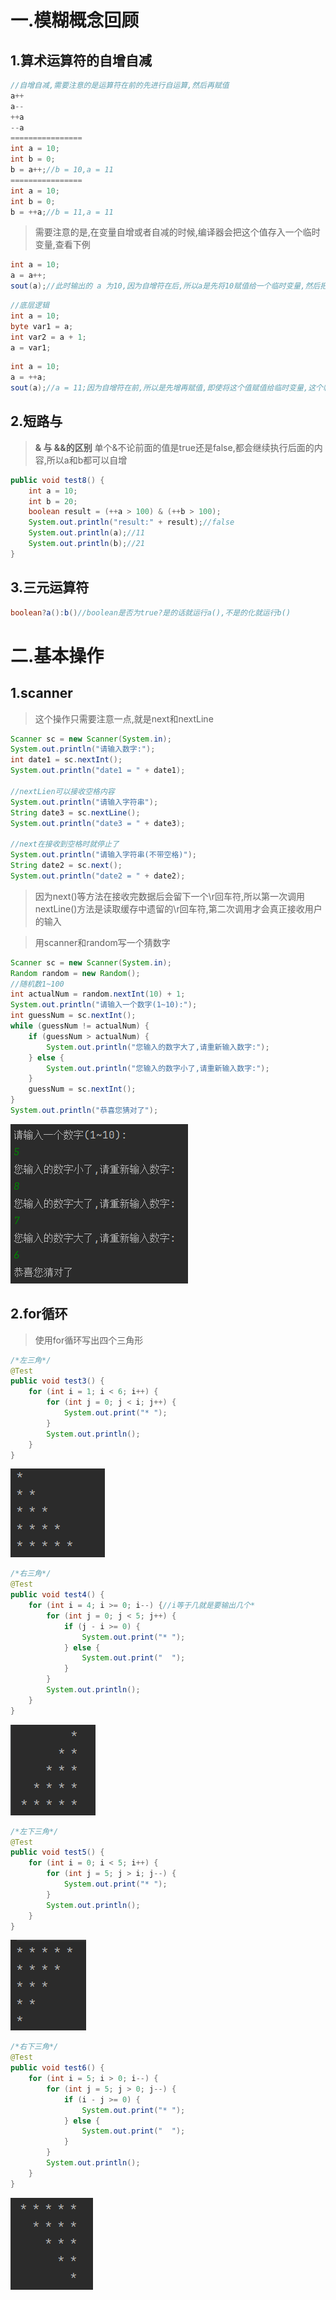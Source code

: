 # 一.模糊概念回顾

## 1.算术运算符的自增自减

```java
//自增自减,需要注意的是运算符在前的先进行自运算,然后再赋值
a++
a--
++a
--a
================
int a = 10;
int b = 0;
b = a++;//b = 10,a = 11
================
int a = 10;
int b = 0;
b = ++a;//b = 11,a = 11
```

>需要注意的是,在变量自增或者自减的时候,编译器会把这个值存入一个临时变量,查看下例

```java
int a = 10;
a = a++;
sout(a);//此时输出的 a 为10,因为自增符在后,所以a是先将10赋值给一个临时变量,然后把这个临时变量赋值给a,最后a的自增就会用另一个新的临时变量接收
```

```java
//底层逻辑
int a = 10;
byte var1 = a;
int var2 = a + 1;
a = var1;
```

```java
int a = 10;
a = ++a;
sout(a);//a = 11;因为自增符在前,所以是先增再赋值,即使将这个值赋值给临时变量,这个临时变量的值也是11
```
## 2.短路与

>**&  与  &&的区别**
>单个&不论前面的值是true还是false,都会继续执行后面的内容,所以a和b都可以自增

```Java
public void test8() {  
    int a = 10;  
    int b = 20;  
    boolean result = (++a > 100) & (++b > 100);  
    System.out.println("result:" + result);//false  
    System.out.println(a);//11  
    System.out.println(b);//21  
}
```
## 3.三元运算符

```Java
boolean?a():b()//boolean是否为true?是的话就运行a(),不是的化就运行b()
```
# 二.基本操作

## 1.scanner

>这个操作只需要注意一点,就是next和nextLine

```Java
Scanner sc = new Scanner(System.in);  
System.out.println("请输入数字:");  
int date1 = sc.nextInt();  
System.out.println("date1 = " + date1);  
  
//nextLien可以接收空格内容  
System.out.println("请输入字符串");  
String date3 = sc.nextLine();  
System.out.println("date3 = " + date3);  
  
//next在接收到空格时就停止了  
System.out.println("请输入字符串(不带空格)");  
String date2 = sc.next();  
System.out.println("date2 = " + date2);
```

>因为next()等方法在接收完数据后会留下一个\r回车符,所以第一次调用nextLine()方法是读取缓存中遗留的\r回车符,第二次调用才会真正接收用户的输入

>用scanner和random写一个猜数字

```Java
Scanner sc = new Scanner(System.in);  
Random random = new Random();  
//随机数1~100  
int actualNum = random.nextInt(10) + 1;  
System.out.println("请输入一个数字(1~10):");  
int guessNum = sc.nextInt();  
while (guessNum != actualNum) {  
    if (guessNum > actualNum) {  
        System.out.println("您输入的数字大了,请重新输入数字:");  
    } else {  
        System.out.println("您输入的数字小了,请重新输入数字:");  
    }  
    guessNum = sc.nextInt();  
}  
System.out.println("恭喜您猜对了");
```

![](images/Java基础语法/file-20250401230117.png)

## 2.for循环

>使用for循环写出四个三角形

```Java
/*左三角*/  
@Test  
public void test3() {  
    for (int i = 1; i < 6; i++) {  
        for (int j = 0; j < i; j++) {  
            System.out.print("* ");  
        }  
        System.out.println();  
    }  
}
```

![](images/Java基础语法/file-20250401230255.png)

```Java
/*右三角*/  
@Test  
public void test4() {  
    for (int i = 4; i >= 0; i--) {//i等于几就是要输出几个*  
        for (int j = 0; j < 5; j++) {  
            if (j - i >= 0) {  
                System.out.print("* ");  
            } else {  
                System.out.print("  ");  
            }  
        }  
        System.out.println();  
    }  
}
```

![](images/Java基础语法/file-20250401230337.png)

```Java
/*左下三角*/  
@Test  
public void test5() {  
    for (int i = 0; i < 5; i++) {  
        for (int j = 5; j > i; j--) {  
            System.out.print("* ");  
        }  
        System.out.println();  
    }  
}
```

![](images/Java基础语法/file-20250401230400.png)

```Java
/*右下三角*/  
@Test  
public void test6() {  
    for (int i = 5; i > 0; i--) {  
        for (int j = 5; j > 0; j--) {  
            if (i - j >= 0) {  
                System.out.print("* ");  
            } else {  
                System.out.print("  ");  
            }  
        }  
        System.out.println();  
    }  
}
```

![](images/Java基础语法/file-20250401230426.png)
